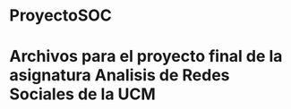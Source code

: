 # ProyectoSOC
# Archivos para el proyecto final de la asignatura Analisis de Redes Sociales de la UCM
